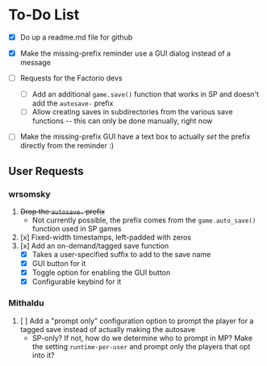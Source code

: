 # To-Do List

- [x] Do up a readme.md file for github
- [x] Make the missing-prefix reminder use a GUI dialog instead of a message
- [ ] Requests for the Factorio devs
    - [ ] Add an additional `game.save()` function that works in SP and doesn't
      add the `autosave-` prefix
    - [ ] Allow creating saves in subdirectories from the various save
      functions -- this can only be done manually, right now
- [ ] Make the missing-prefix GUI have a text box to actually *set* the prefix
  directly from the reminder :)


## User Requests

### wrsomsky

1. ~~Drop the `autosave-` prefix~~
    - Not currently possible, the prefix comes from the `game.auto_save()`
    function used in SP games
2. [x] Fixed-width timestamps, left-padded with zeros
3. [x] Add an on-demand/tagged save function
    - [x] Takes a user-specified suffix to add to the save name
    - [x] GUI button for it
    - [x] Toggle option for enabling the GUI button
    - [x] Configurable keybind for it

### Mithaldu

1. [ ] Add a "prompt only" configuration option to prompt the player for a
   tagged save instead of actually making the autosave
   - SP-only? If not, how do we determine who to prompt in MP? Make the setting
   `runtime-per-user` and prompt only the players that opt into it?
